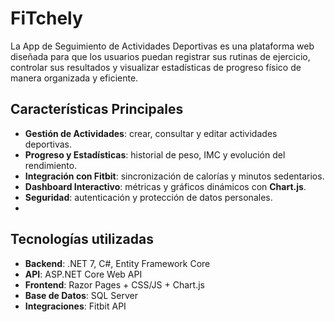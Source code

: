 # FiTchely
La App de Seguimiento de Actividades Deportivas es una plataforma web diseñada para que los usuarios puedan registrar sus rutinas de ejercicio, controlar sus resultados y visualizar estadísticas de progreso físico de manera organizada y eficiente.

## Características Principales

- **Gestión de Actividades**: crear, consultar y editar actividades deportivas.  
-  **Progreso y Estadísticas**: historial de peso, IMC y evolución del rendimiento.  
-  **Integración con Fitbit**: sincronización de calorías y minutos sedentarios.  
-  **Dashboard Interactivo**: métricas y gráficos dinámicos con **Chart.js**.  
-  **Seguridad**: autenticación y protección de datos personales.
-   
##  Tecnologías utilizadas
-  **Backend**: .NET 7, C#, Entity Framework Core  
-  **API**: ASP.NET Core Web API  
-  **Frontend**: Razor Pages + CSS/JS + Chart.js  
-  **Base de Datos**: SQL Server  
-  **Integraciones**: Fitbit API

  
